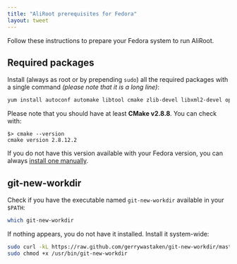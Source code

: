 ```yaml
---
title: "AliRoot prerequisites for Fedora"
layout: tweet
---
```


Follow these instructions to prepare your Fedora system to run AliRoot.


Required packages
-----------------

Install (always as root or by prepending `sudo`) all the required packages with
a single command *(please note that it is a long line)*:

```bash
yum install autoconf automake libtool cmake zlib-devel libxml2-devel openssl-devel gcc-c++ gcc-gfortran make libX11-devel libXpm-devel libXft-devel libXext-devel mesa-libGLU-devel CGAL-devel subversion git
```

Please note that you should have at least **CMake v2.8.8**. You can
check with:

```console
$> cmake --version
cmake version 2.8.12.2
```

If you do not have this version available with your Fedora version, you can
always [install one manually](http://www.cmake.org/download/).


git-new-workdir
---------------

Check if you have the executable named `git-new-workdir` available in your
`$PATH`:

```sh
which git-new-workdir
```

If nothing appears, you do not have it installed. Install it system-wide:

```sh
sudo curl -kL https://raw.github.com/gerrywastaken/git-new-workdir/master/git-new-workdir -o /usr/bin/git-new-workdir
sudo chmod +x /usr/bin/git-new-workdir
```
